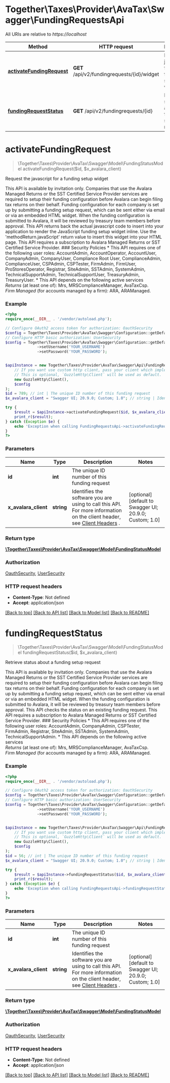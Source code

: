 # Together\Taxes\Provider\AvaTax\Swagger\FundingRequestsApi

All URIs are relative to *https://localhost*

Method | HTTP request | Description
------------- | ------------- | -------------
[**activateFundingRequest**](FundingRequestsApi.md#activateFundingRequest) | **GET** /api/v2/fundingrequests/{id}/widget | Request the javascript for a funding setup widget
[**fundingRequestStatus**](FundingRequestsApi.md#fundingRequestStatus) | **GET** /api/v2/fundingrequests/{id} | Retrieve status about a funding setup request


# **activateFundingRequest**
> \Together\Taxes\Provider\AvaTax\Swagger\Model\FundingStatusModel activateFundingRequest($id, $x_avalara_client)

Request the javascript for a funding setup widget

This API is available by invitation only.  Companies that use the Avalara Managed Returns or the SST Certified Service Provider services are  required to setup their funding configuration before Avalara can begin filing tax returns on their  behalf.  Funding configuration for each company is set up by submitting a funding setup request, which can  be sent either via email or via an embedded HTML widget.  When the funding configuration is submitted to Avalara, it will be reviewed by treasury team members  before approval.  This API returns back the actual javascript code to insert into your application to render the  JavaScript funding setup widget inline.  Use the 'methodReturn.javaScript' return value to insert this widget into your HTML page.  This API requires a subscription to Avalara Managed Returns or SST Certified Service Provider.  ### Security Policies  * This API requires one of the following user roles: AccountAdmin, AccountOperator, AccountUser, CompanyAdmin, CompanyUser, Compliance Root User, ComplianceAdmin, ComplianceUser, CSPAdmin, CSPTester, FirmAdmin, FirmUser, ProStoresOperator, Registrar, SiteAdmin, SSTAdmin, SystemAdmin, TechnicalSupportAdmin, TechnicalSupportUser, TreasuryAdmin, TreasuryUser. * This API depends on the following active services<br />*Returns* (at least one of):  Mrs, MRSComplianceManager, AvaTaxCsp.<br />*Firm Managed* (for accounts managed by a firm):  ARA, ARAManaged.

### Example
```php
<?php
require_once(__DIR__ . '/vendor/autoload.php');

// Configure OAuth2 access token for authorization: OauthSecurity
$config = Together\Taxes\Provider\AvaTax\Swagger\Configuration::getDefaultConfiguration()->setAccessToken('YOUR_ACCESS_TOKEN');
// Configure HTTP basic authorization: UserSecurity
$config = Together\Taxes\Provider\AvaTax\Swagger\Configuration::getDefaultConfiguration()
              ->setUsername('YOUR_USERNAME')
              ->setPassword('YOUR_PASSWORD');


$apiInstance = new Together\Taxes\Provider\AvaTax\Swagger\Api\FundingRequestsApi(
    // If you want use custom http client, pass your client which implements `GuzzleHttp\ClientInterface`.
    // This is optional, `GuzzleHttp\Client` will be used as default.
    new GuzzleHttp\Client(),
    $config
);
$id = 789; // int | The unique ID number of this funding request
$x_avalara_client = "Swagger UI; 20.9.0; Custom; 1.0"; // string | Identifies the software you are using to call this API.  For more information on the client header, see [Client Headers](https://developer.avalara.com/avatax/client-headers/) .

try {
    $result = $apiInstance->activateFundingRequest($id, $x_avalara_client);
    print_r($result);
} catch (Exception $e) {
    echo 'Exception when calling FundingRequestsApi->activateFundingRequest: ', $e->getMessage(), PHP_EOL;
}
?>
```

### Parameters

Name | Type | Description  | Notes
------------- | ------------- | ------------- | -------------
 **id** | **int**| The unique ID number of this funding request |
 **x_avalara_client** | **string**| Identifies the software you are using to call this API.  For more information on the client header, see [Client Headers](https://developer.avalara.com/avatax/client-headers/) . | [optional] [default to Swagger UI; 20.9.0; Custom; 1.0]

### Return type

[**\Together\Taxes\Provider\AvaTax\Swagger\Model\FundingStatusModel**](../Model/FundingStatusModel.md)

### Authorization

[OauthSecurity](../../README.md#OauthSecurity), [UserSecurity](../../README.md#UserSecurity)

### HTTP request headers

 - **Content-Type**: Not defined
 - **Accept**: application/json

[[Back to top]](#) [[Back to API list]](../../README.md#documentation-for-api-endpoints) [[Back to Model list]](../../README.md#documentation-for-models) [[Back to README]](../../README.md)

# **fundingRequestStatus**
> \Together\Taxes\Provider\AvaTax\Swagger\Model\FundingStatusModel fundingRequestStatus($id, $x_avalara_client)

Retrieve status about a funding setup request

This API is available by invitation only.  Companies that use the Avalara Managed Returns or the SST Certified Service Provider services are  required to setup their funding configuration before Avalara can begin filing tax returns on their  behalf.  Funding configuration for each company is set up by submitting a funding setup request, which can  be sent either via email or via an embedded HTML widget.  When the funding configuration is submitted to Avalara, it will be reviewed by treasury team members  before approval.  This API checks the status on an existing funding request.  This API requires a subscription to Avalara Managed Returns or SST Certified Service Provider.  ### Security Policies  * This API requires one of the following user roles: AccountAdmin, CompanyAdmin, CSPTester, FirmAdmin, Registrar, SiteAdmin, SSTAdmin, SystemAdmin, TechnicalSupportAdmin. * This API depends on the following active services<br />*Returns* (at least one of):  Mrs, MRSComplianceManager, AvaTaxCsp.<br />*Firm Managed* (for accounts managed by a firm):  ARA, ARAManaged.

### Example
```php
<?php
require_once(__DIR__ . '/vendor/autoload.php');

// Configure OAuth2 access token for authorization: OauthSecurity
$config = Together\Taxes\Provider\AvaTax\Swagger\Configuration::getDefaultConfiguration()->setAccessToken('YOUR_ACCESS_TOKEN');
// Configure HTTP basic authorization: UserSecurity
$config = Together\Taxes\Provider\AvaTax\Swagger\Configuration::getDefaultConfiguration()
              ->setUsername('YOUR_USERNAME')
              ->setPassword('YOUR_PASSWORD');


$apiInstance = new Together\Taxes\Provider\AvaTax\Swagger\Api\FundingRequestsApi(
    // If you want use custom http client, pass your client which implements `GuzzleHttp\ClientInterface`.
    // This is optional, `GuzzleHttp\Client` will be used as default.
    new GuzzleHttp\Client(),
    $config
);
$id = 56; // int | The unique ID number of this funding request
$x_avalara_client = "Swagger UI; 20.9.0; Custom; 1.0"; // string | Identifies the software you are using to call this API.  For more information on the client header, see [Client Headers](https://developer.avalara.com/avatax/client-headers/) .

try {
    $result = $apiInstance->fundingRequestStatus($id, $x_avalara_client);
    print_r($result);
} catch (Exception $e) {
    echo 'Exception when calling FundingRequestsApi->fundingRequestStatus: ', $e->getMessage(), PHP_EOL;
}
?>
```

### Parameters

Name | Type | Description  | Notes
------------- | ------------- | ------------- | -------------
 **id** | **int**| The unique ID number of this funding request |
 **x_avalara_client** | **string**| Identifies the software you are using to call this API.  For more information on the client header, see [Client Headers](https://developer.avalara.com/avatax/client-headers/) . | [optional] [default to Swagger UI; 20.9.0; Custom; 1.0]

### Return type

[**\Together\Taxes\Provider\AvaTax\Swagger\Model\FundingStatusModel**](../Model/FundingStatusModel.md)

### Authorization

[OauthSecurity](../../README.md#OauthSecurity), [UserSecurity](../../README.md#UserSecurity)

### HTTP request headers

 - **Content-Type**: Not defined
 - **Accept**: application/json

[[Back to top]](#) [[Back to API list]](../../README.md#documentation-for-api-endpoints) [[Back to Model list]](../../README.md#documentation-for-models) [[Back to README]](../../README.md)

